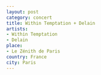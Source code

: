 ```yaml
---
layout: post
category: concert
title: Within Temptation + Delain
artists: 
- Within Temptation
- Delain
place: 
- Le Zénith de Paris
country: France
city: Paris
---
```



